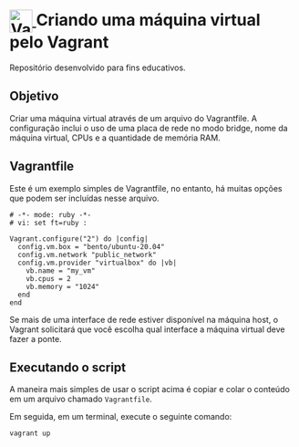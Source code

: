 <h1>
    <a href="https://www.dio.me/">
        <img align="center" width="40px" src="vagrant-logo.png" alt="Vagrant logo">
    </a>
    <span>Criando uma máquina virtual pelo Vagrant</span>
</h1>

Repositório desenvolvido para fins educativos.

## Objetivo

Criar uma máquina virtual através de um arquivo do Vagrantfile. A configuração inclui o uso de uma placa de rede no modo bridge, nome da máquina virtual, CPUs e a quantidade de memória RAM.

## Vagrantfile

Este é um exemplo simples de Vagrantfile, no entanto, há muitas opções que podem ser incluídas nesse arquivo.

```
# -*- mode: ruby -*-
# vi: set ft=ruby :

Vagrant.configure("2") do |config|
  config.vm.box = "bento/ubuntu-20.04"
  config.vm.network "public_network"
  config.vm.provider "virtualbox" do |vb|
    vb.name = "my_vm"
    vb.cpus = 2
    vb.memory = "1024"
  end
end
```

Se mais de uma interface de rede estiver disponível na máquina host, o Vagrant solicitará que você escolha qual interface a máquina virtual deve fazer a ponte.

## Executando o script

A maneira mais simples de usar o script acima é copiar e colar o conteúdo em um arquivo chamado `Vagrantfile`.

Em seguida, em um terminal, execute o seguinte comando:

```
vagrant up
```
